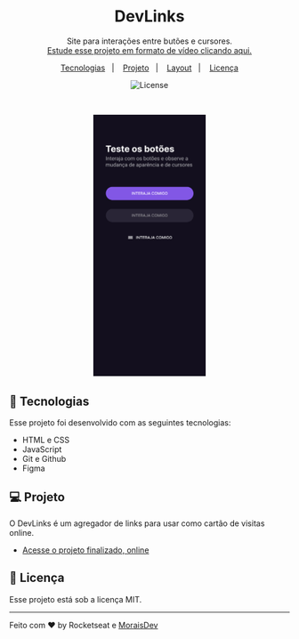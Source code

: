 <h1 align="center"> DevLinks </h1>

<p align="center">
Site para interações entre butões e cursores. <br/>
<a href="https://youtube.com/watch?v=k6cb5MjdYVU&feature=shares">Estude esse projeto em formato de vídeo clicando aqui.</a>
</p>

<p align="center">
  <a href="#-tecnologias">Tecnologias</a>&nbsp;&nbsp;&nbsp;|&nbsp;&nbsp;&nbsp;
  <a href="#-projeto">Projeto</a>&nbsp;&nbsp;&nbsp;|&nbsp;&nbsp;&nbsp;
  <a href="#-layout">Layout</a>&nbsp;&nbsp;&nbsp;|&nbsp;&nbsp;&nbsp;
  <a href="#memo-licença">Licença</a>
</p>

<p align="center">
  <img alt="License" src="https://img.shields.io/static/v1?label=license&message=MIT&color=49AA26&labelColor=000000">
</p>

<br>

<p align="center">
  <img alt="projeto DevLinks" src=".github/projeto-1.jpg" width="40%">
</p>

## 🚀 Tecnologias

Esse projeto foi desenvolvido com as seguintes tecnologias:

- HTML e CSS
- JavaScript
- Git e Github
- Figma

## 💻 Projeto

O DevLinks é um agregador de links para usar como cartão de visitas online.

- [Acesse o projeto finalizado, online](https://moraiisdev.github.io/bora-codar-3/)

## 🧠 Licença

Esse projeto está sob a licença MIT.

---

Feito com ♥ by Rocketseat e [MoraisDev](https://github.com/MoraiisDev) <br>